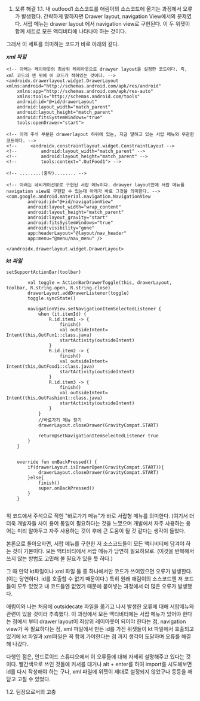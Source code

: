 1. 오류 해결 
1.1. 내 outfood1 소스코드를 애림이의 소스코드에 옮기는 과정에서 오류가 발생했다. 
간략하게 말하자면 Drawer layout, navigation View에서의 문제였다. 서랍 메뉴는 drawer layout 에서 navigation view로 구현된다. 이 두 위젯이 함께 세트로 모든 액티비티에 나타나야 하는 것이다. 

그래서 이 세트를 의미하는 코드가 바로 아래와 같다. 


***xml 파일***

```
<!-- 아래는 레이아웃의 최상위 레이아웃으로 drawyer layout을 설정한 코드이다. 즉, xml 코드의 맨 위에 이 코드가 적혀있는 것이다. -->
<androidx.drawerlayout.widget.DrawerLayout xmlns:android="http://schemas.android.com/apk/res/android"  
    xmlns:app="http://schemas.android.com/apk/res-auto"
    xmlns:tools="http://schemas.android.com/tools"
    android:id="@+id/drawerLayout"
    android:layout_width="match_parent"
    android:layout_height="match_parent"
    android:fitsSystemWindows="true"
    tools:openDrawer="start">

<!-- 아래 주석 부분은 drawerlayout 하위에 있는, 지금 말하고 있는 서랍 메뉴와 무관한 코드이다. -->
<!--     <androidx.constraintlayout.widget.ConstraintLayout -->
<!--         android:layout_width="match_parent" -->
<!--         android:layout_height="match_parent" -->
<!--         tools:context=".OutFood1"> -->

<!-- ........(중략)........ -->

<!-- 아래는 네비게이션뷰로 구현된 서랍 메뉴이다. drawyer layout안에 서랍 메뉴를 navigation view로 구현할 수 있는데 아래가 바로 그것을 의미한다. -->
<com.google.android.material.navigation.NavigationView
        android:id="@+id/navigationView"
        android:layout_width="wrap_content"
        android:layout_height="match_parent"
        android:layout_gravity="start"
        android:fitsSystemWindows="true"
        android:visibility="gone"
        app:headerLayout="@layout/nav_header"
        app:menu="@menu/nav_menu" />

</androidx.drawerlayout.widget.DrawerLayout>

```


***kt 파일*** 

``` 
setSupportActionBar(toolbar)

        val toggle = ActionBarDrawerToggle(this, drawerLayout, toolbar, R.string.open, R.string.close)
        drawerLayout.addDrawerListener(toggle)
        toggle.syncState()

        navigationView.setNavigationItemSelectedListener {
            when (it.itemId) {
                R.id.item1 -> {
                    finish()
                    val outsideIntent= Intent(this,OutFun1::class.java)
                    startActivity(outsideIntent)
                }
                R.id.item2 -> {
                    finish()
                    val outsideIntent= Intent(this,OutFood1::class.java)
                    startActivity(outsideIntent)
                }
                R.id.item3 -> {
                    finish()
                    val outsideIntent= Intent(this,OutFashion1::class.java)
                    startActivity(outsideIntent)
                }
            }
            //바로가기 메뉴 닫기
            drawerLayout.closeDrawer(GravityCompat.START)

            return@setNavigationItemSelectedListener true
        }
    }


    override fun onBackPressed() {
        if(drawerLayout.isDrawerOpen(GravityCompat.START)){
            drawerLayout.closeDrawer(GravityCompat.START)
        }else{
            finish()
            super.onBackPressed()
        }
    }
    
```
   
위 코드에서 주석으로 적힌 "바로가기 메뉴"가 바로 서랍형 메뉴를 의미한다. (여기서 더더욱 개발자들 사이 용어 통일이 필요하다는 것을 느꼈으며 개발에서 자주 사용하는 용어는 미리 알아두고 자주 사용하는 것이 후에 큰 도움이 될 것 같다는 생각이 들었다. 

본론으로 돌아오자면, 서랍 메뉴를 구현한 저 소스코드들이 모든 액티비티에 담겨야 하는 것이 기본이다. 모든 액티비티에서 서랍 메뉴가 당연히 필요하므로. (이것을 반복해서 쓰지 않는 방법도 고민해 볼 필요가 있을 듯 하다.)

그 때 만약 kt파일이나 xml 파일 둘 중 하나에서만 코드가 쓰여있으면 오류가 발생한다. (이는 당연하다. id를 호출할 수 없기 때문이다.) 특히 원래 애림이의 소스코드엔 저 코드들이 모두 있었고 내 코드들엔 없었기 때문에 붙여넣는 과정에서 더 많은 오류가 발생했다. 

애림이와 나는 처음에 outsidecate 파일을 옮기고 나서 발생한 오류에 대해 서랍메뉴와 관련이 있을 것이라 추측했다. 이 과정에서 모든 액티비티에는 서랍 메뉴가 있어야 한다는 점에서 부터 drawer layout이 최상위 레이아웃이 되어야 한다는 점, navigation view가 꼭 필요하다는 점, xml 파일에서 만든 id를 가진 위젯들이 kt 파일에서 호출되고 있기에 kt 파일과 xml파일은 꼭 함께 가야한다는 점 까지 생각이 도달하며 오류를 해결해 나갔다. 

다행인 점은, 안드로이드 스튜디오에서 이 오류들에 대해 자세히 설명해주고 있다는 것이다. 빨간색으로 쓰인 것들에 커서를 대거나 alt + enter를 하여 import를 시도해보면 id를 다시 작성해야 하는 구나, xml 파일에 위젯이 제대로 설정되지 않았구나 등등을 깨닫고 고칠 수 있었다.  

1.2. 팀장으로서의 고충 
